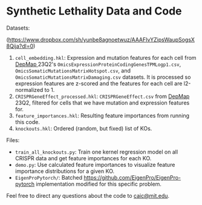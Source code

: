 # Synthetic Lethality Data and Code

Datasets:

(https://www.dropbox.com/sh/yunbe8agnoetwuz/AAAFIvYZipsWaupSogsX8Qija?dl=0)
1. `cell_embedding.hkl`: Expression and mutation features for each cell from [DepMap ](https://depmap.org/portal/download/all/) 23Q2's `OmicsExpressionProteinCodingGenesTPMLogp1.csv`, `OmicsSomaticMutationsMatrixHotspot.csv`, and `OmicsSomaticMutationsMatrixDamaging.csv` datasets. It is processed so expression features are z-scored and the features for each cell are l2-normalized to 1.
2. `CRISPRGeneEffect_processed.hkl`: `CRISPRGeneEffect.csv` from [DepMap ](https://depmap.org/portal/download/all/) 23Q2, filtered for cells that we have mutation and expression features for.
3. `feature_importances.hkl`: Resulting feature importances from running this code.
4. `knockouts.hkl`: Ordered (random, but fixed) list of KOs.

Files:
- `train_all_knockouts.py`: Train one kernel regression model on all CRISPR data and get feature importances for each KO.
- `demo.py`: Use calculated feature importances to visualize feature importance distributions for a given KO.
- `EigenProPytorch/`: Batched https://github.com/EigenPro/EigenPro-pytorch implementation modified for this specific problem.

Feel free to direct any questions about the code to caic@mit.edu. 
